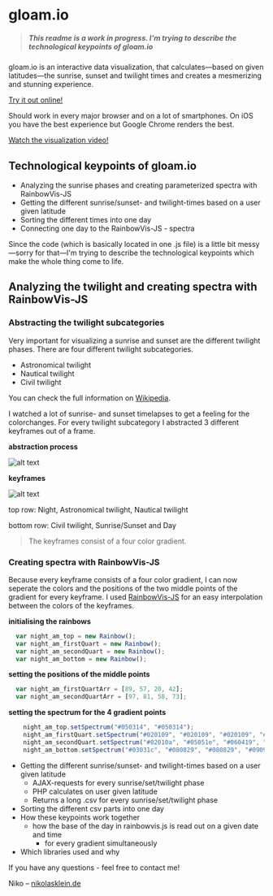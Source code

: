 gloam.io
==================

> ##### This readme is a work in progress. I'm trying to describe the technological keypoints of gloam.io

gloam.io is an interactive data visualization, that calculates—based on given latitudes—the sunrise, sunset and twilight times and creates a mesmerizing and stunning experience.

[Try it out online!](http://www.gloam.io)

Should work in every major browser and on a lot of smartphones. On iOS you have the best experience but Google Chrome renders the best.

[Watch the visualization video!](http://www.gloam.io)



## Technological keypoints of gloam.io
- Analyzing the sunrise phases and creating parameterized spectra with RainbowVis-JS
- Getting the different sunrise/sunset- and twilight-times based on a user given latitude
- Sorting the different times into one day
- Connecting one day to the RainbowVis-JS - spectra

Since the code (which is basically located in one .js file) is a little bit messy—sorry for that—I'm trying to describe the technological keypoints which make the whole thing come to life.


## Analyzing the twilight and creating spectra with RainbowVis-JS

### Abstracting the twilight subcategories
Very important for visualizing a sunrise and sunset are the different twilight phases. 
There are four different twilight subcategories.

- Astronomical twilight
- Nautical twilight
- Civil twilight

You can check the full information on [Wikipedia](http://en.wikipedia.org/wiki/Twilight).

I watched a lot of sunrise- and sunset timelapses to get a feeling for the colorchanges. For every twilight subcategory I abstracted 3 different keyframes out of a frame.


**abstraction process**

![alt text](http://nikolasklein.de/ideas/gloam/comparison.png "Abstraction of a frame")

**keyframes**

![alt text](http://nikolasklein.de/ideas/gloam/twilight.png "Keyframes for: Night, Astronomical twilight, Nautical twilight, Civil twilight, Sunrise/Sunset and Day")

top row: Night, Astronomical twilight, Nautical twilight

bottom row: Civil twilight, Sunrise/Sunset and Day


> The keyframes consist of a four color gradient.


### Creating spectra with RainbowVis-JS
 Because every keyframe consists of a four color gradient, I can now seperate the colors and the positions of the two middle points of the gradient for every keyframe. I used [RainbowVis-JS](https://github.com/anomal/RainbowVis-JS) for an easy interpolation between the colors of the keyframes.

**initialising the rainbows**
```javascript
  var night_am_top = new Rainbow();
  var night_am_firstQuart = new Rainbow();
  var night_am_secondQuart = new Rainbow();
  var night_am_bottom = new Rainbow();
```


**setting the positions of the middle points**  
```javascript
  var night_am_firstQuartArr = [89, 57, 20, 42];
  var night_am_secondQuartArr = [97, 81, 58, 73];
```


**setting the spectrum for the 4 gradient points**
```javascript
	night_am_top.setSpectrum("#050314", "#050314");
	night_am_firstQuart.setSpectrum("#020109", "#020109", "#020109", "#0a071b");
	night_am_secondQuart.setSpectrum("#02010a", "#05051e", "#060419", "#0b081d");
	night_am_bottom.setSpectrum("#03031c", "#080829", "#080829", "#09092c");
```





- Getting the different sunrise/sunset- and twilight-times based on a user given latitude
  - AJAX-requests for every sunrise/set/twilight phase
  - PHP calculates on user given latitude
  - Returns a long .csv for every sunrise/set/twilight phase
- Sorting the different csv parts into one day
- How these keypoints work together
  - how the base of the day in rainbowvis.js is read out on a given date and time
    - for every gradient simultaneously
- Which libraries used and why

If you have any questions - feel free to contact me!

Niko – [nikolasklein.de](http://www.nikolasklein.de)
